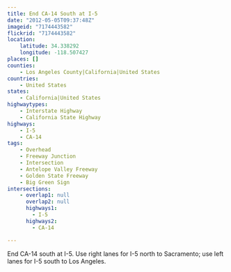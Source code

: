 ```yaml
---
title: End CA-14 South at I-5
date: "2012-05-05T09:37:48Z"
imageid: "7174443582"
flickrid: "7174443582"
location:
    latitude: 34.338292
    longitude: -118.507427
places: []
counties:
    - Los Angeles County|California|United States
countries:
    - United States
states:
    - California|United States
highwaytypes:
    - Interstate Highway
    - California State Highway
highways:
    - I-5
    - CA-14
tags:
    - Overhead
    - Freeway Junction
    - Intersection
    - Antelope Valley Freeway
    - Golden State Freeway
    - Big Green Sign
intersections:
    - overlap1: null
      overlap2: null
      highways1:
        - I-5
      highways2:
        - CA-14

---
```

End CA-14 south at I-5.  Use right lanes for I-5 north to Sacramento; use left lanes for I-5 south to Los Angeles.